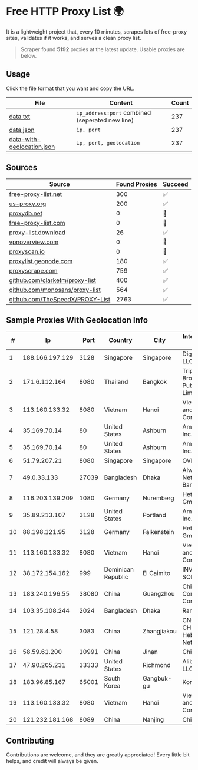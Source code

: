 
# Free HTTP Proxy List 🌍

It is a lightweight project that, every 10 minutes, scrapes lots of free-proxy sites, validates if it works, and serves a clean proxy list.


> Scraper found **5192** proxies at the latest update. Usable proxies are below.

## Usage

Click the file format that you want and copy the URL.


|File|Content|Count|
|----|-------|-----|
|[data.txt](https://raw.githubusercontent.com/themiralay/Proxy-List-World/master/data.txt)|`ip_address:port` combined (seperated new line)|237|
|[data.json](https://raw.githubusercontent.com/themiralay/Proxy-List-World/master/data.json)|`ip, port`|237|
|[data-with-geolocation.json](https://raw.githubusercontent.com/themiralay/Proxy-List-World/master/data-with-geolocation.json)|`ip, port, geolocation`|237|

## Sources

|Source|Found Proxies|Succeed|
|------|-------------|-------|
|[free-proxy-list.net](https://free-proxy-list.net)|300|✅|
|[us-proxy.org](https://www.us-proxy.org)|200|✅|
|[proxydb.net](http://proxydb.net)|0|🚫|
|[free-proxy-list.com](https://free-proxy-list.com/?page=&port=&type%5B%5D=http&type%5B%5D=https&up_time=0&search=Search)|0|🚫|
|[proxy-list.download](https://www.proxy-list.download/HTTP)|26|✅|
|[vpnoverview.com](https://vpnoverview.com/privacy/anonymous-browsing/free-proxy-servers)|0|🚫|
|[proxyscan.io](https://www.proxyscan.io)|0|🚫|
|[proxylist.geonode.com](https://proxylist.geonode.com/api/proxy-list?limit=300&page=1&sort_by=lastChecked&sort_type=desc&protocols=http,https)|180|✅|
|[proxyscrape.com](https://api.proxyscrape.com/v2/?request=displayproxies&protocol=http&timeout=10000&country=all&ssl=all&anonymity=all)|759|✅|
|[github.com/clarketm/proxy-list](https://raw.githubusercontent.com/clarketm/proxy-list/master/proxy-list-raw.txt)|400|✅|
|[github.com/monosans/proxy-list](https://raw.githubusercontent.com/monosans/proxy-list/main/proxies/http.txt)|564|✅|
|[github.com/TheSpeedX/PROXY-List](https://raw.githubusercontent.com/TheSpeedX/PROXY-List/master/http.txt)|2763|✅|


## Sample Proxies With Geolocation Info

|#|Ip|Port|Country|City|Internet Service Provider|
|-|--|----|-------|----|-------------------------|
|1|188.166.197.129|3128|Singapore|Singapore|DigitalOcean, LLC|
|2|171.6.112.164|8080|Thailand|Bangkok|Triple T Broadband Public Company Limited|
|3|113.160.133.32|8080|Vietnam|Hanoi|VietNam Post and Telecom Corporation|
|4|35.169.70.14|80|United States|Ashburn|Amazon.com, Inc.|
|5|35.169.70.14|80|United States|Ashburn|Amazon.com, Inc.|
|6|51.79.207.21|8080|Singapore|Singapore|OVH SAS|
|7|49.0.33.133|27039|Bangladesh|Dhaka|Always On Network Bangladesh Ltd.|
|8|116.203.139.209|1080|Germany|Nuremberg|Hetzner Online GmbH|
|9|35.89.213.107|3128|United States|Portland|Amazon.com, Inc.|
|10|88.198.121.95|3128|Germany|Falkenstein|Hetzner Online GmbH|
|11|113.160.133.32|8080|Vietnam|Hanoi|VietNam Post and Telecom Corporation|
|12|38.172.154.162|999|Dominican Republic|El Caimito|INVERSIONES SOINPRO, S.R.L.|
|13|183.240.196.55|38080|China|Guangzhou|China Mobile Communications Corporation|
|14|103.35.108.244|2024|Bangladesh|Dhaka|Ranks ITT|
|15|121.28.4.58|3083|China|Zhangjiakou|CNC Group CHINA169 Hebei Province Network|
|16|58.59.61.200|10991|China|Jinan|Chinanet|
|17|47.90.205.231|33333|United States|Richmond|Alibaba.com LLC|
|18|183.96.85.167|65001|South Korea|Gangbuk-gu|Korea Telecom|
|19|113.160.133.32|8080|Vietnam|Hanoi|VietNam Post and Telecom Corporation|
|20|121.232.181.168|8089|China|Nanjing|Chinanet|



## Contributing

Contributions are welcome, and they are greatly appreciated! Every
little bit helps, and credit will always be given.


